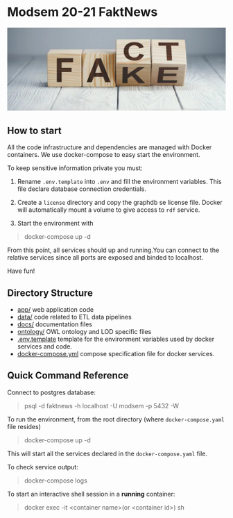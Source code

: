 # Modsem 20-21 FaktNews
<img src="docs/assets/repo_cover.jpg"
     alt="Markdown Monster icon"
     />


## How to start
All the code infrastructure and dependencies are managed with Docker containers. We use docker-compose to easy start the environment.

To keep sensitive information private you must:
1. Rename `.env.template` into `.env` and fill the environment variables. This file declare database connection credentials.

2. Create a `license` directory and copy the graphdb se license file. Docker will automatically mount a volume to give access to `rdf` service.

3. Start the environment with

> docker-compose up -d

From this point, all services should up and running.You can connect to the relative services since all ports are exposed and binded to localhost. 

Have fun!

## Directory Structure
* [app/](./modsem2021-faktnews/app) web application code
* [data/](./modsem2021-faktnews/data) code related to ETL data pipelines
* [docs/](./modsem2021-faktnews/docs) documentation files
* [ontology/](./modsem2021-faktnews/ontology) OWL ontology and LOD specific files
* [.env.template](./modsem2021-faktnews/.env.template) template for the environment variables used by docker services and code.
* [docker-compose.yml](./modsem2021-faktnews/docker-compose.yml) compose specification file for docker services.


## Quick Command Reference

Connect to postgres database:

> psql -d faktnews -h localhost -U modsem -p 5432 -W 

To run the environment, from the root directory (where `docker-compose.yaml` file resides)

> docker-compose up -d

This will start all the services declared in the `docker-compose.yaml` file.

To check service output:
> docker-compose logs

To start an interactive shell session in a **running** container:
> docker exec -it \<container name\>(or \<container id\>) sh